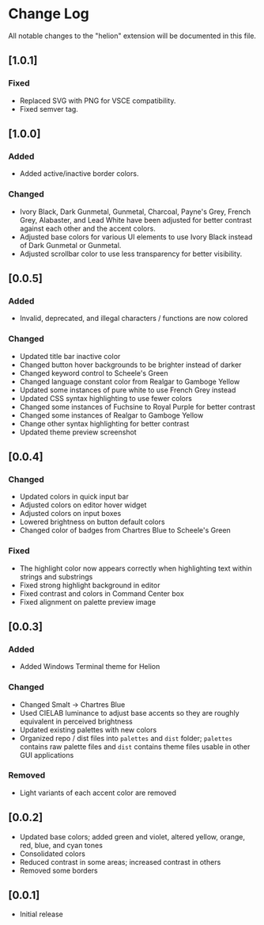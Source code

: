 # Change Log

All notable changes to the "helion" extension will be documented in this file.

## [1.0.1]

### Fixed

- Replaced SVG with PNG for VSCE compatibility.
- Fixed semver tag.

## [1.0.0]

### Added

- Added active/inactive border colors.

### Changed

- Ivory Black, Dark Gunmetal, Gunmetal, Charcoal, Payne's Grey, French Grey, Alabaster, and Lead White have been adjusted for better contrast against each other and the accent colors.
- Adjusted base colors for various UI elements to use Ivory Black instead of Dark Gunmetal or Gunmetal.
- Adjusted scrollbar color to use less transparency for better visibility.


## [0.0.5]

### Added

- Invalid, deprecated, and illegal characters / functions are now colored

### Changed

- Updated title bar inactive color
- Changed button hover backgrounds to be brighter instead of darker
- Changed keyword control to Scheele's Green
- Changed language constant color from Realgar to Gamboge Yellow
- Updated some instances of pure white to use French Grey instead
- Updated CSS syntax highlighting to use fewer colors
- Changed some instances of Fuchsine to Royal Purple for better contrast
- Changed some instances of Realgar to Gamboge Yellow
- Change other syntax highlighting for better contrast
- Updated theme preview screenshot

## [0.0.4]

### Changed

- Updated colors in quick input bar
- Adjusted colors on editor hover widget
- Adjusted colors on input boxes
- Lowered brightness on button default colors
- Changed color of badges from Chartres Blue to Scheele's Green

### Fixed

- The highlight color now appears correctly when highlighting text within strings and substrings
- Fixed strong highlight background in editor
- Fixed contrast and colors in Command Center box
- Fixed alignment on palette preview image

## [0.0.3]

### Added

- Added Windows Terminal theme for Helion

### Changed 

- Changed Smalt -> Chartres Blue
- Used CIELAB luminance to adjust base accents so they are roughly equivalent in perceived brightness
- Updated existing palettes with new colors
- Organized repo / dist files into `palettes` and `dist` folder; `palettes` contains raw palette files and `dist` contains theme files usable in other GUI applications

### Removed

- Light variants of each accent color are removed

## [0.0.2]

- Updated base colors; added green and violet, altered yellow, orange, red, blue, and cyan tones
- Consolidated colors
- Reduced contrast in some areas; increased contrast in others
- Removed some borders


## [0.0.1]

- Initial release
